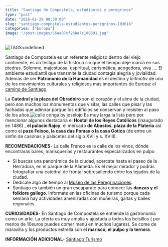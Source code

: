 ```yaml
---
title: "Santiago de Compostela, estudiantes y peregrinos"
type: "post"
date: "2016-01-29 09:30:00"
slug: "santiago-compostela-estudiantes-peregrinos-103616"
categories: ["Europa"]
image: "/post-images/56aa07cf268a7s100391.jpg"
---
```


![ TAGS:undefined](/post-images/56aa07cf268a7s100391.jpg "fachada de la catedral de Santiago de Compostela ")

Santiago de Compostela es un referente religioso dentro del viejo continente, es un testigo de la historia sin que el tiempo deje marca en sus piedras. Solemne, majestuosa, espiritual, carismática, acogedora, viva .... El ambiente estudiantil que transmite la ciudad contagia alegria y jovialidad. Además de ser **Patrimonio de la Humanidad** es el destino y *leitmotiv* de uno de los movimientos culturales y religiosos más importantes de Europa: el [camino de Santiago](http://www.missviajes.com/camino-santiago-8676).  
  
La **Catedral y la plaza del Obradoiro** son el corazón y el alma de la ciudad, pero son muchos los monumentos que visitar, las calles que pisar y las fachadas que admirar porque los edificios se conservan y resisten al paso de los años.![calle conga by joselojo](/post-images/103616-79442.jpg "calle conga by joselojo") Es muy larga la lista pero por mencionar algunos destacaría el **Hostal de los Reyes Católicos** (inaugurado en 1486) , **el palacio Rajoy**, el mercado **de Abastos**, **plaza de la Platería** así como el **pazo Feixoo, la casa das Pomas o la casa Gotica** (de entre un sinfin de casonas y palacetes del siglo XVII y s. XVIII).  
  
**RECOMENDACIONES**- La calle Franco es la calle de los vinos, dónde encontraras bares, marisquerías y restaurantes especializados en pulpo
- Si buscas una panorámica de la ciudad, acercate hasta el paseo de la Herradura, en el parque de la Alameda. Es el mejor mirador y podrás fotografiar una catedral de frontal sobresaliendo entre los tejados de la ciudad.
- Dedícale algo de tiempo al [Museo de las Peregrinaciones](http://www.mdperegrinacions.com/).
- Santiago es también un gran escaparate para conocer las **danzas y el folklore gallego**. Informate en las oficinas de turismo porque cada semana hay actividades amenizadas con muñeiras, gaitas y bailes regionales.

**CURIOSIDADES**- En Santiago de Compostela se entiende la gastronomía como un arte. La oferta es muy amplia y ajustada a todos los bolsillos ( por menos de 10euros puedes comer menú en muchos lugares). Se come de maravilla y los productos estrella son el **marisco, el pulpo y la ternera**.

**INFORMACIÓN ADICIONAL**- [Santiago Turismo](http://www.santiagoturismo.com/)